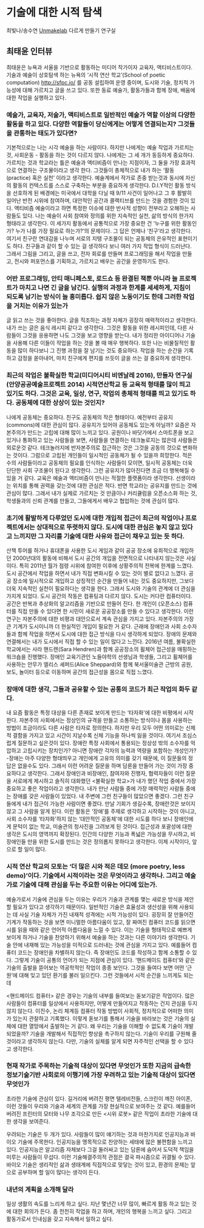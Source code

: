 # 기술에 대한 시적 탐색
 
최빛나/송수연 [Unmakelab](http://unmakelab.org/) 다르게 만들기 연구실
 
 
## 최태윤 인터뷰
 
최태윤은 뉴욕과 서울을 기반으로 활동하는 미디어 작가이자 교육자, 액티비스트이다. 기술과 예술이 상호탐색 하는 뉴욕의 ‘시적 연산 학교’(School of poetic computation) http://sfpc.io/ 를 공동 설립하여 운영 중이며, 도시와 기술, 정치적 가능성에 대해 가르치고 글을 쓰고 있다. 또한 동료 예술가, 활동가들과 함께 장애, 배움에 대한 작업을 실행하고 있다.
 
### 예술가, 교육자, 저술가, 액티비스트로 일반적인 예술가 역할 이상의 다양한 활동을 하고 있다. 다양한 역할들이 당신에게는 어떻게 연결되는지? 그것들을 관통하는 태도가 있다면?

기본적으로는 나는 시각 예술을 하는 사람이다. 하지만 나에게는 예술 작업과 가르치는 것, 사회운동 - 활동을 하는 것이 다르지 않다. 나에게는 그 세 개가 동등하게 중요하다. 가르치는 것과 학교라는 틀은 예술과 액티비즘이 만나는 지점이자, 그 둘을 가장 효과적으로 연결하는 구조물이라고 생각 한다. 그것들이 총체적으로 내가 하는 ‘활동(practice) 혹은 실천’ 이라고 생각한다. 예술계에서 작가로 존중 받는것과 동시에 자신의 활동의 컨텍스트를 스스로 구축하는 부분을 중요하게 생각한다. D.I.Y적인 활동 방식을 선호하게 된 배경에는 미국에서 대학을 다닐 때 9/11 사건이 일어나고 그 후 활발히 일어난 반전 시위에 참여하며, 대안적인 공간과 콜랙티브를 만드는 것을 경험한 것이 있다. 액티비즘 예술이라고 하면 특정한 이슈에 대한 반사적 성향이 전부라고 오해하는 사람들도 있다. 나는 예술이 사회 참여와 정의를 위한 지속적인 실천, 삶의 방식의 한가지 형태라고 생각한다. 이 세가지 활동에서 공통적으로 가장 중요한 건 ‘누구를 위한 활동인가? 누가 나를 가장 필요로 하는가?’의 문제이다. 그 답은 언제나 ‘친구’라고 생각한다. 여기서 친구란 연대감을 나누며 서로의 지탱 구조물이 되는 공동체의 은유적인 표현이기도 하다. 친구들과 같이 할 수 있는 걸 생각하다 보니 여러 가지 작업 형식이 드러난다. 그래서 그림을 그리고, 글을 쓰고, 전자 회로를 만들며 프로그래밍을 해서 작업을 만들고, 전시와 퍼포먼스를 기획하고, 가르치고 배우는 공간을 운영하기도 한다.
 
### 어반 프로그래밍, 안티 매니페스토, 로드쇼 등 완결된 책뿐 아니라 늘 프로젝트가 마치고 나면 긴 글을 남긴다. 실행의 과정과 한계를 세세하게, 지침이 되도록 남기는 방식이 늘 흥미롭다. 쉽지 않은 노동이기도 한데 그러한 작업을 거치는 이유가 있는가

글 읽고 쓰는 것을 좋아한다. 글을 직조하는 과정 자체가 굉장히 매력적이라고 생각한다. 내가 쓰는 글은 음식 레시피 같다고 생각한다. 그것은 활동을 위한 레시피인데, 다른 사람들이 그것을 응용하면 나도 그것을 보고 영향을 받는다. 내가 정리한 아이디어나 기술을 사용해 다른 이들이 작업을 하는 것을 볼 때 매우 행복하다. 또한 나는 비물질적인 활동을 많이 하다보니 그 진행 과정을 잘 남기는 것도 중요하다. 작업을 하는 순간을 기록하고 감정을 쏟아내어, 마치 친구에게 편지를 쓰듯이 글을 쓰는 걸 중요하게 생각한다.
  
### 최근의 작업은 불확실한 학교(미디어시티 비엔날레 2016), 만들자 연구실(안양공공예술프로젝트 2014) 시적연산학교 등 교육적 형태를 많이 띄고 있기도 하다. 그것은 교육, 일상, 연구, 작업의 총체적 형태를 띄고 있기도 하다. 공동체에 대한 상상이 있는 것인지?

나에게 공동체는 중요하다. 친구도 공동체의 작은 형태이다. 예전부터 공유지(commons)에 대한 관심이 많다. 공유지가 있어야 공동체도 있는게 아닐까? 요즘은 자본주의가 만드는 고립에 대해 많이 느끼고 있다. 공원이나 바닷가에서 스마트폰을 보고 있거나 통화하고 있는 사람들을 보면, 사람들을 연결하는 테크놀로지는 많은데 사람들은 외로운것 같다. 테크놀러지에 반자본주의로 접근하는 것은 그것을 공동의 것으로 변화하는 것이다. 그럼으로 고립된 개인들이 일시적인 공동체가 될 수 있을까 희망한다. 적은 수의 사람들이라고 공동체의 필요를 인식하는 사람들이 모이면, 일시적 공동체는 더욱 단단한 사회 구조물이 된다고 생각한다. 그런 공유지가 많아진다면 조금 더 행복해질 수 있을 거 같다. 교육은 예술과 액티비즘이 만나는 적절한 플랫폼이라 생각한다. 선생이라는 위치를 통해 권력을 갖는것에 대한 관심은 적다. 반면 학교라는 공유지를 만드는 것에 관심이 많다. 그래서 내가 실제로 가르치는 것 만큼이나 커리큘럼을 오픈소스화 하는 것, 학생들과의 신뢰 관계를 만들고, 그들에게서 배우고 협업하는 것에 관심이 많다.
 
 
### 초기에 활발하게 다루었던 도시에 대한 개입적 접근이 최근의 작업이나 프로젝트에서는 상대적으로 뚜렷하지 않다. 도시에 대한 관심은 놓지 않고 있다고 느끼지만 그 자리를 기술에 대한 사유와 접근이 채우고 있는 듯 하다.
 
산책 투어를 하거나 휴대폰을 사용한 도시 게임과 같이 공공 장소에 유희적으로 개입하던 2000년대의 활동에 비해서 도시 공간의 개입을 전면적으로 나타내지 않는것은 사실이다. 특히 2011년 월가 점령 시위에 참여한 이후에 상황주의적 전복에 한계를 느꼈다. 도시 공간에서 작업을 하면서 내가 직접 변화시킬 수 있는 것이 별로 없다고 느꼈다. 공공 장소에 일시적으로 개입하고 상징적인 순간을 만들어 내는 것도 중요하지만, 그보다 더욱 지속적인 실천이 필요하다는 생각을 한다. 그래서 도시와 기술의 관계에 더 관심을 가지게 되었다. 도시 공간의 작동은 컴퓨팅과 다르지 않다. 도시는 커다란 컴퓨터이다. 공간은 반복과 추상화의 알고리즘을 기반으로 만들어 진다. 한 개인이 (오픈소스) 컴퓨터를 직접 만들 수 있다면 한 시민이 새로운 공공장소를 만들 수 있다고 생각한다. 이런 연구는 자본주의에 대한 비평과 대안으로서 계속 관심을 가지고 있다. 자본주의의 가장 큰 기계가 도시이니까 더 현실적인 개입이 필요한 거 같다. 근래에 장애인과 사회 소수자들과 함께 작업을 하면서 도시에 대한 접근 방식을 다시 생각하게 되었다. 장애의 문제와 연결해서는 내가 도시에서 직접 할 수 있는 일이 많다고 느낀다. 2016년 여름, 불확실한 학교에서는 사라 핸드렌(Sara Hendren)과 함께 공공장소의 휠체어 접근성을 매핑하는 워크숍을 진행했다. 장애인 교육기관인 노들야학의 선생님과 학생들, 그리고 휠체어를 사용하는 안무가 엘리스 셰퍼드(Alice Sheppard)와 함께 북서울미술관 근방의 공원, 보도, 놀이터 등으로 이동하며 공간의 접근성을 몸으로 직접 느꼈다.
 
### 장애에 대한 생각, 그들과 공유할 수 있는 공통의 코드가 최근 작업의 화두 같다.

내 요즘 활동은 특정 대상을 다른 존재로 보이게 만드는 ‘타자화'에 대한 비평에서 시작한다. 자본주의 사회에서는 정상인의 규격을 만들고 소통하는 방식이나 몸을 사용하는 방법이 조금이라도 다른 사람은 타자로 정의한다. 하지만 우리 모두 어떤 의미로는 신체적 결함을 가지고 있고 시간이 지날수록 신체 기능을 하나씩 잃을 것이다. 여기서 조심스럽게 질문하고 싶은것이 있다. 장애란 특정 사회에서 통용되는 정상성 밖의 소수자를 억압하고 고립시키는 장치인가? 아니면 장애란 각자의 능력과 역량을 포함하는 개성인가?-장애는 아주 다양한 형태띄우고 개인에게 고유의 의미를 갖기 때문에, 이 질문들의 정답은 없을수도 있다. 그래서 이런 어려운 질문을 하며 담론을 만들어 가는 것이 가장 중요하다고 생각한다. 그래서 장애인과 비장애인, 참여자와 진행자, 협력자들이 이런 질문을 서로에게 제시하고 솔직히 대화했던 <불확실한 학교>가 내가 했던 작업 중에서 가장 중요하고 좋은 작업이라고 생각한다.
내가 만난 사람들 중에 가장 매력적인 사람들 중에는 장애를 갖은 사람들이 있었다. 내 주변에 그런 친구들이 많았으면 좋겠다. 그런 친구들에게 내가 접근이 가능한 사람이면 좋겠다. 만날 기회가 생길수록, 장애란것은 보이지 않고 그 사람을 알게 된다. 이런 활동은 ‘장애’를 주제로 생각하고 시작하는 것이 아니고, 사회 소수자를 ‘타자화'하지 않는 ‘대안적인 공동체'에 대한 시도를 하다 보니 장애인에게 문턱이 없는 학교, 미술관의 청사진을 그려보게 된 것이다. 접근성과 포괄성에 대한 생각은 도시의 영역까지 확장된다. 인간의 다양한 기능과 폭넓은 가능성을 무시하고, 비장애인들 만을 위한 도시를 만드는 것은 정의롭지 못하다고 생각한다. 이제 시작이다, 앞으로 할 일이 많다.
 
 
### 시적 연산 학교의 모토는 ‘더 많은 시와 적은 데모 (more poetry, less demo)’이다. 기술에서 시적이라는 것은 무엇이라고 생각하나. 그리고 예술가로 기술에 대해 관심을 두는 주요한 이유는 어디에 있는가.

예술가로서 기술에 관심을 두는 이유는 우리가 기술과 관계를 맺는 새로운 방식을 제안할 필요가 있다고 생각하기 때문이다. 일반적인 기술은 효율성과 생산성을 위해 사용되는 데 사실 기술 자체가 가진 내재적 성격에는 시적 가능성이 있다. 굉장히 잘 만들어진 기계가 작동하는 것을 보면 미니멀한 아름다움이 있고, 잘 짜여진 컴퓨터 코드를 읽으면 시를 읽을 때와 같은 언어적 아름다움을 느낄 수 있다. 이는 기술을 형태적으로 예쁘게 보이게 하거나 기술을 찬양하기 위해서 예술을 하는 것과는 다른 이야기라 생각한다. 기술 안에 내재해 있는 가능성을 미적으로 드러내는 것에 관심을 가지고 있다. 예를들어 컴퓨터 코드는 장애인을 차별하지 않는다. 즉 장애인도 코드를 작성하고 함께 소통할 수 있다. 그렇게 기술이 공통의 언어가 되는 지점에 관심이 있다.
‘핸드메이드 컴퓨터’와 같은 기술의 출발을 뜯어보는 역공학적인 작업이 종종 보인다. 그것을 들여다 보면 어떤 ‘근원’에 대해 잊고 있던 환기를 불러 일으킨다. 그런 것들에서 시적 순간을 느끼게도 되는데
 
<핸드메이드 컴퓨터> 같은 경우는 기술의 내부를 들여보는 돋보기같은 작업이다. 많은 사람들이 컴퓨터를 일상에서 사용하지만, 어떻게 만들어지고 작동하는 건지 관심을 두지 않지 않는다. 이진수, 논리 체계등 컴퓨터 작동 방법이 사회적, 정치적으로 어떠한 의미가 있는지 관찰하고 기록했다. 이렇게 돋보기를 통해서 기술을 바라보는 것은 기술의 실체에 대한 열망에서 출발하는 거 같다. 왜 우리는 기술을 이해할 수 없도록 기술이 개발되었을까? 기술을 개발해서 직접적인 향상을 촉구하지 않는다. 기술이 우리를 구원해 줄것이라고 생각하지 않는다. 다만, 기술의 실체를 알게 되면 자주적인 선택을 할 수 있다고 생각한다.
 
### 현재 작가로 주목하는 기술적 대상이 있다면 무엇인가 또한 지금의 급속한 정보기술기반 사회로의 이행기에 가장 우려하고 있는 기술적 대상이 있다면 무엇인가

초라한 기술에 관심이 있다. 길거리에 버려진 평면 텔레비전들, 스크린이 깨진 아이폰, 이런 것들이 우리와 기술과 세계의 관계를 가장 현실적으로 보여주는 것 같다. 예를들어 버려진 프린터의 모터와 나무 조각으로 만든 <시위 로봇> 같은 작업이 초라한 기술에 대한 생각을 보여준다.
 
우려되는 기술은 두 개가 있다. 사람들이 많이 얘기하는 것과 마찬가지로 인공지능과 바이오 기술에 주목한다. 인공지능을 맹목적으로 찬양하는 세태에 많은 불편함을 느끼고 있다. 인공지능은 알고리즘 자체보다 그걸 둘러싸고 있는 담론에 숨어서 도덕적 책임을 미루는 사람들이 무섭다. 이런 기술해결주의적 관점은 결국 파시즘으로 귀결될 수 있다. 바이오 기술은 생리적인 삶과 생태계에 직접적으로 맞닿는 것이 있고, 환경의 문제는 앞으로 공부하며 할 일이 많다는 생각이 든다.
 
 
### 내년의 계획을 소개해 달라

일상 생활의 속도를 느리게 하고 싶다. 지난 몇년간 너무 많이, 빠르게 활동 하고 있는 것에 대한 회의가 든다. 좀 천천히 작업을 하고 하며, 개인의 행복을 느끼고 싶다. 그리고 활동가로서 인내심을 갖고 지속해서 일하고 싶다.
 
